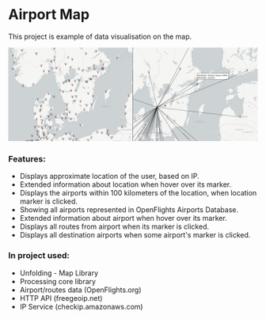 # Airport Map

This project is example of data visualisation on the map.

![Screenshot](https://github.com/AnarSultanov/AirportMap/raw/master/AirportMap.png)

### Features:
- Displays approximate location of the user, based on IP.
- Extended information about location when hover over its marker.
- Displays the airports within 100 kilometers of the location, when location marker is clicked.
- Showing all airports represented in OpenFlights Airports Database.
- Extended information about airport when hover over its marker.
- Displays all routes from airport when its marker is clicked.
- Displays all destination airports when some airport's marker is clicked.

### In project used:
- Unfolding - Map Library
- Processing core library
- Airport/routes data (OpenFlights.org)
- HTTP API (freegeoip.net) 
- IP Service (checkip.amazonaws.com)
